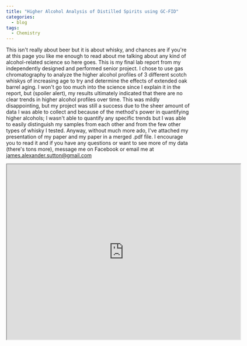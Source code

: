 ```yaml
---
title: "Higher Alcohol Analysis of Distilled Spirits using GC-FID"
categories:
  - blog
tags:
  - Chemistry
---
```


This isn't really about beer but it is about whisky, and chances are if you're at this page you like me enough to read about me talking about any kind of alcohol-related science so here goes. This is my final lab report from my independently designed and performed senior project. I chose to use gas chromatography to analyze the higher alcohol profiles of 3 different scotch whiskys of increasing age to try and determine the effects of extended oak barrel aging. I won't go too much into the science since I explain it in the report, but (spoiler alert), my results ultimately indicated that there are no clear trends in higher alcohol profiles over time. This was mildly disappointing, but my project was still a success due to the sheer amount of data I was able to collect and because of the method's power in quantifying higher alcohols; I wasn't able to quantify any specific trends but I was able to easily distinguish my samples from each other and from the few other types of whisky I tested. Anyway, without much more ado, I've attached my presentation of my paper and my paper in a merged .pdf file. I encourage you to read it and if you have any questions or want to see more of my data (there's tons more), message me on Facebook or email me at james.alexander.sutton@gmail.com

<iframe src="https://drive.google.com/file/d/0B9Nr7vV6mx9-SjI3WmZITFBFWEk/preview" width="640" height="480"></iframe>